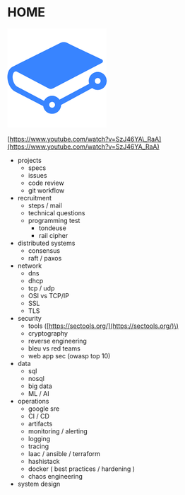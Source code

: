 # HOME

![Tech Notes](.gitbook/assets/gitbook.png)

[https://www.youtube.com/watch?v=SzJ46YA\_RaA](https://www.youtube.com/watch?v=SzJ46YA_RaA)

* projects
  * specs
  * issues
  * code review
  * git workflow
* recruitment
  * steps / mail
  * technical questions
  * programming test
    * tondeuse
    * rail cipher
* distributed systems
  * consensus
  * raft / paxos
* network
  * dns
  * dhcp
  * tcp / udp
  * OSI vs TCP/IP
  * SSL
  * TLS
* security
  * tools \([https://sectools.org/](https://sectools.org/)\)
  * cryptography
  * reverse engineering
  * bleu vs red teams
  * web app sec \(owasp top 10\)
* data
  * sql
  * nosql
  * big data
  * ML / AI
* operations
  * google sre
  * CI / CD
  * artifacts
  * monitoring / alerting
  * logging
  * tracing
  * Iaac / ansible / terraform
  * hashistack
  * docker \( best practices / hardening \)
  * chaos engineering
* system design

